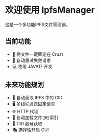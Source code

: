 # 欢迎使用 IpfsManager
这是一个多功能IPFS文件管理器。
## 当前功能
- 📂 将文件一键固定在 Crust
- 🔄 自动重试失败请求
- 💻 使用 JAVA17 开发

## 未来功能规划
- 🔎 自动获取 IPFS 中的 CID
- 🖥️ 多线程发送固定请求
- 🌐 HTTP 代理
- 📁 自动加载文件(夹)索引
- 🎫 CID 靓号获取
- 🎭 选择性开启 GUI
